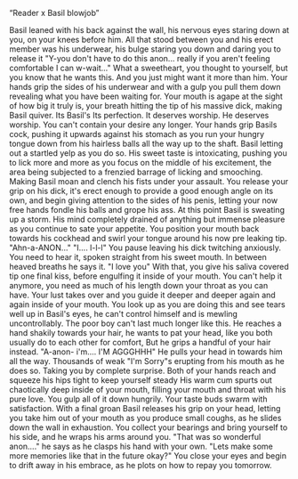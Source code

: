 “Reader x Basil blowjob”

Basil leaned with his back against the wall, his nervous eyes staring down at you, on your knees before him.
All that stood between you and his erect member was his underwear, his bulge staring you down and daring you to release it
"Y-you don't have to do this anon... really if you aren't feeling comfortable I can w-wait..."
What a sweetheart, you thought to yourself, but you know that he wants this.
And you just might want it more than him.
Your hands grip the sides of his underwear and with a gulp you pull them down revealing what you have been waiting for.
Your mouth is agape at the sight of how big it truly is, your breath hitting the tip of his massive dick, making Basil quiver.
Its Basil's 
Its perfection.
It deserves worship.
He deserves worship.
You can't contain your desire any longer.
Your hands grip Basils cock, pushing it upwards against his stomach as you run your hungry tongue down from his hairless balls all the way up to the shaft. Basil letting out a startled yelp as you do so.
His sweet taste is intoxicating, pushing you to lick more and more as you focus on the middle of his excitement, the area being subjected to a frenzied barrage of licking and smooching. Making Basil moan and clench his fists under your assault.
You release your grip on his dick, it's erect enough to provide a good enough angle on its own, and begin giving attention to the sides of his penis, letting your now free hands fondle his balls and grope his ass.
At this point Basil is sweating up a storm. His mind completely drained of anything but immense pleasure as you continue to sate your appetite.
You position your mouth back towards his cockhead and swirl your tongue around his now pre leaking tip.
"Ahn-a-ANON..." "I.... l-l-l"
You pause leaving his dick twitching anxiously.
You need to hear it, spoken straight from his sweet mouth.
In between heaved breaths he says it.
"I love you"
With that, you give his saliva covered tip one final kiss, before engulfing it inside of your mouth.
You can't help it anymore, you need as much of his length down your throat as you can have. Your lust takes over and you guide it deeper and deeper again and again inside of your mouth.
You look up as you are doing this and see tears well up in Basil's eyes, he can't control himself and is mewling uncontrollably. The poor boy can't last much longer like this.
He reaches a hand shakily towards your hair, he wants to pat your head, like you both usually do to each other for comfort,
But he grips a handful of your hair instead.
"A-anon- i'm.... I'M AGGGHHH"
He pulls your head in towards him all the way. Thousands of weak "I'm Sorry"s erupting from his mouth as he does so. Taking you by complete surprise.   Both of your hands reach and squeeze his hips tight to keep yourself steady
His warm cum spurts out chaotically deep inside of your mouth, filling your mouth and throat with his pure love.
You gulp all of it down hungrily. Your taste buds swarm with satisfaction.
With a final groan Basil releases his grip on your head, letting you take him out of your mouth as you produce small coughs, as he slides down the wall in exhaustion.
You collect your bearings and bring yourself to his side, and he wraps his arms around you.
"That was so wonderful anon...." he says as he clasps his hand with your own.
"Lets make some more memories like that in the future okay?"
You close your eyes and begin to drift away in his embrace, as he plots on how to repay you tomorrow.